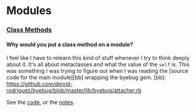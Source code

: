 # Modules

### [Class Methods](./notes/ex_1.md)
#### Why would you put a class method on a module?
I feel like I have to relearn this kind of stuff whenever I try to think deeply about it. It's all about metaclasses and what the value of the `self` is. This was something I was trying to figure out when I was reading the [source code for the main module][bb] wrapping the byebug gem.
[bb]: https://github.com/deivid-rodriguez/byebug/blob/master/lib/byebug/attacher.rb

See the [code](./code/ex_1.rb), or the [notes](./notes/ex_1.md).

